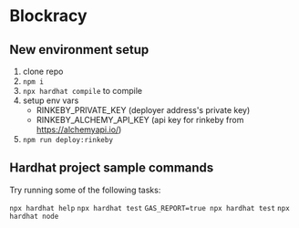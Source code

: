# Blockracy

## New environment setup

1. clone repo
2. `npm i`
3. `npx hardhat compile` to compile
4. setup env vars
   - RINKEBY_PRIVATE_KEY (deployer address's private key)
   - RINKEBY_ALCHEMY_API_KEY (api key for rinkeby from https://alchemyapi.io/)
5. `npm run deploy:rinkeby`

## Hardhat project sample commands

Try running some of the following tasks:

`npx hardhat help`
`npx hardhat test`
`GAS_REPORT=true npx hardhat test`
`npx hardhat node`

